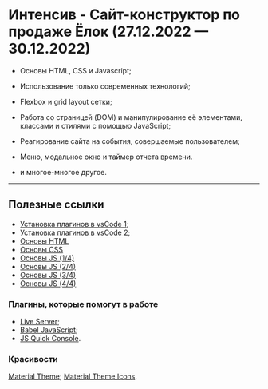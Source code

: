 # Интенсив - Сайт-конструктор по продаже Ёлок (27.12.2022 — 30.12.2022)

- Основы HTML, CSS и Javascript;

- Использование только современных технологий;

- Flexbox и grid layout сетки;

- Работа со страницей (DOM) и манипулирование её элементами, классами и стилями с помощью JavaScript;

- Реагирование сайта на события, совершаемые пользователем;

- Меню, модальное окно и таймер отчета времени.

- и многое-многое другое.

***

## Полезные ссылки

[//]: # (- [Исходники]&#40;https://fs02.getcourse.ru/fileservice/file/download/a/251231/sc/63/h/c99fbb2917e20976a615b9497e2c6022.zip&#41;)

- [Установка плагинов в vsCode 1](https://youtu.be/ZD-ymO04w70);
- [Установка плагинов в vsCode 2](https://youtu.be/Uy2li11PXC8);
- [Основы HTML](https://youtu.be/0gYhRh6S4C4)
- [Основы CSS](https://youtu.be/vKYmg2AR2xo)
- [Основы JS (1/4)](https://youtu.be/BrUayeSPBLc)
- [Основы JS (2/4)](https://youtu.be/RpkWkBH05ak)
- [Основы JS (3/4)](https://youtu.be/uWzxGJJ58iA)
- [Основы JS (4/4)](https://youtu.be/LaJ6fKtz-cM)

### Плагины, которые помогут в работе
- [Live Server](https://marketplace.visualstudio.com/items?itemName=ritwickdey.LiveServer);
- [Babel JavaScript](https://marketplace.visualstudio.com/items?itemName=mgmcdermott.vscode-language-babel);
- [JS Quick Console](https://marketplace.visualstudio.com/items?itemName=AhadCove.js-quick-console).

### Красивости

[Material Theme](https://bit.ly/2VycAwV);
[Material Theme Icons](https://bit.ly/3yAeITo).